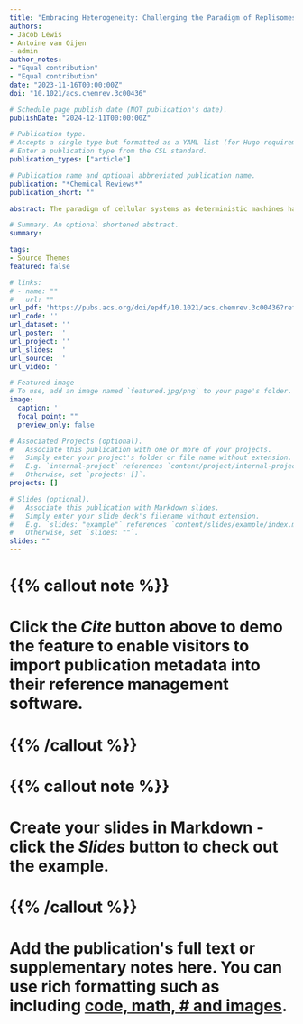 ```yaml
---
title: "Embracing Heterogeneity: Challenging the Paradigm of Replisomes as Deterministic Machines"
authors:
- Jacob Lewis
- Antoine van Oijen
- admin
author_notes:
- "Equal contribution"
- "Equal contribution"
date: "2023-11-16T00:00:00Z"
doi: "10.1021/acs.chemrev.3c00436"

# Schedule page publish date (NOT publication's date).
publishDate: "2024-12-11T00:00:00Z"

# Publication type.
# Accepts a single type but formatted as a YAML list (for Hugo requirements).
# Enter a publication type from the CSL standard.
publication_types: ["article"]

# Publication name and optional abbreviated publication name.
publication: "*Chemical Reviews*"
publication_short: ""

abstract: The paradigm of cellular systems as deterministic machines has long guided our understanding of biology. Advancements in technology and methodology, however, have revealed a world of stochasticity, challenging the notion of determinism. Here, we explore the stochastic behavior of multi-protein complexes, using the DNA replication system (replisome) as a prime example. The faithful and timely copying of DNA depends on the simultaneous action of a large set of enzymes and scaffolding factors. This fundamental cellular process is underpinned by dynamic protein–nucleic acid assemblies that must transition between distinct conformations and compositional states. Traditionally viewed as a well-orchestrated molecular machine, recent experimental evidence has unveiled significant variability and heterogeneity in the replication process. In this review, we discuss recent advances in single-molecule approaches and single-particle cryo-EM, which have provided insights into the dynamic processes of DNA replication. We comment on the new challenges faced by structural biologists and biophysicists as they attempt to describe the dynamic cascade of events leading to replisome assembly, activation, and progression. The fundamental principles uncovered and yet to be discovered through the study of DNA replication will inform on similar operating principles for other multi-protein complexes.

# Summary. An optional shortened abstract.
summary: 

tags:
- Source Themes
featured: false

# links:
# - name: ""
#   url: ""
url_pdf: 'https://pubs.acs.org/doi/epdf/10.1021/acs.chemrev.3c00436?ref=article_openPDF'
url_code: ''
url_dataset: ''
url_poster: ''
url_project: ''
url_slides: ''
url_source: ''
url_video: ''

# Featured image
# To use, add an image named `featured.jpg/png` to your page's folder. 
image:
  caption: ''
  focal_point: ""
  preview_only: false

# Associated Projects (optional).
#   Associate this publication with one or more of your projects.
#   Simply enter your project's folder or file name without extension.
#   E.g. `internal-project` references `content/project/internal-project/index.md`.
#   Otherwise, set `projects: []`.
projects: []

# Slides (optional).
#   Associate this publication with Markdown slides.
#   Simply enter your slide deck's filename without extension.
#   E.g. `slides: "example"` references `content/slides/example/index.md`.
#   Otherwise, set `slides: ""`.
slides: ""
---
```


# {{% callout note %}}
# Click the *Cite* button above to demo the feature to enable visitors to import publication metadata into their reference management software.
# {{% /callout %}}

# {{% callout note %}}
# Create your slides in Markdown - click the *Slides* button to check out the example.
# {{% /callout %}}

# Add the publication's **full text** or **supplementary notes** here. You can use rich formatting such as including [code, math, # and images](https://docs.hugoblox.com/content/writing-markdown-latex/).
